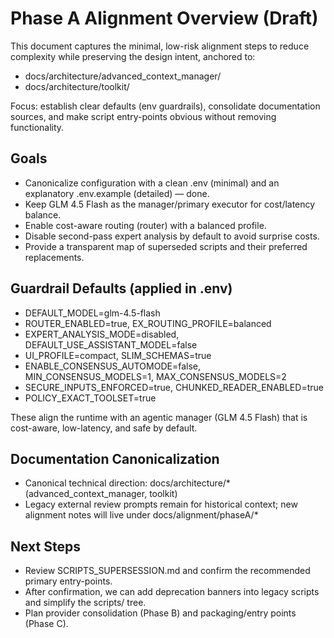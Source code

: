 # Phase A Alignment Overview (Draft)

This document captures the minimal, low-risk alignment steps to reduce complexity while preserving the design intent, anchored to:
- docs/architecture/advanced_context_manager/
- docs/architecture/toolkit/

Focus: establish clear defaults (env guardrails), consolidate documentation sources, and make script entry-points obvious without removing functionality.

## Goals
- Canonicalize configuration with a clean .env (minimal) and an explanatory .env.example (detailed) — done.
- Keep GLM 4.5 Flash as the manager/primary executor for cost/latency balance.
- Enable cost-aware routing (router) with a balanced profile.
- Disable second-pass expert analysis by default to avoid surprise costs.
- Provide a transparent map of superseded scripts and their preferred replacements.

## Guardrail Defaults (applied in .env)
- DEFAULT_MODEL=glm-4.5-flash
- ROUTER_ENABLED=true, EX_ROUTING_PROFILE=balanced
- EXPERT_ANALYSIS_MODE=disabled, DEFAULT_USE_ASSISTANT_MODEL=false
- UI_PROFILE=compact, SLIM_SCHEMAS=true
- ENABLE_CONSENSUS_AUTOMODE=false, MIN_CONSENSUS_MODELS=1, MAX_CONSENSUS_MODELS=2
- SECURE_INPUTS_ENFORCED=true, CHUNKED_READER_ENABLED=true
- POLICY_EXACT_TOOLSET=true

These align the runtime with an agentic manager (GLM 4.5 Flash) that is cost-aware, low-latency, and safe by default.

## Documentation Canonicalization
- Canonical technical direction: docs/architecture/* (advanced_context_manager, toolkit)
- Legacy external review prompts remain for historical context; new alignment notes will live under docs/alignment/phaseA/*

## Next Steps
- Review SCRIPTS_SUPERSESSION.md and confirm the recommended primary entry-points.
- After confirmation, we can add deprecation banners into legacy scripts and simplify the scripts/ tree.
- Plan provider consolidation (Phase B) and packaging/entry points (Phase C).

